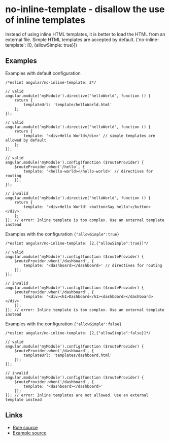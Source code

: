 <!-- WARNING: Generated documentation. Edit docs and examples in the rule and examples file ('rules/no-inline-template.js', 'examples/no-inline-template.js'). -->

# no-inline-template - disallow the use of inline templates

Instead of using inline HTML templates, it is better to load the HTML from an external file.
Simple HTML templates are accepted by default.
('no-inline-template': [0, {allowSimple: true}])

## Examples

Examples with default configuration

    /*eslint angular/no-inline-template: 2*/

    // valid
    angular.module('myModule').directive('helloWorld', function () {
        return {
            templateUrl: 'template/helloWorld.html'
        };
    });

    // valid
    angular.module('myModule').directive('helloWorld', function () {
        return {
            template: '<div>Hello World</div>' // simple templates are allowed by default
        };
    });

    // valid
    angular.module('myModule').config(function ($routeProvider) {
        $routeProvider.when('/hello', {
            template: '<hello-world></hello-world>' // directives for routing
        });
    });

    // invalid
    angular.module('myModule').directive('helloWorld', function () {
        return {
            template: '<div>Hello World! <button>Say hello!</button></div>'
        };
    }); // error: Inline template is too complex. Use an external template instead

Examples with the configuration `{"allowSimple":true}`

    /*eslint angular/no-inline-template: [2,{"allowSimple":true}]*/

    // valid
    angular.module('myModule').config(function ($routeProvider) {
        $routeProvider.when('/dashboard', {
            template: '<dashboard></dashboard>' // directives for routing
        });
    });

    // invalid
    angular.module('myModule').config(function ($routeProvider) {
        $routeProvider.when('/dashboard', {
            template: '<div><h1>Dashboard</h1><dashboard></dashboard></div>'
        });
    }); // error: Inline template is too complex. Use an external template instead

Examples with the configuration `{"allowSimple":false}`

    /*eslint angular/no-inline-template: [2,{"allowSimple":false}]*/

    // valid
    angular.module('myModule').config(function ($routeProvider) {
        $routeProvider.when('/dashboard', {
            templateUrl: 'templates/dashboard.html'
        });
    });

    // invalid
    angular.module('myModule').config(function ($routeProvider) {
        $routeProvider.when('/dashboard', {
            template: '<dashboard></dashboard>'
        });
    }); // error: Inline templates are not allowed. Use an external template instead

## Links

* [Rule source](../rules/no-inline-template.js)
* [Example source](../examples/no-inline-template.js)
